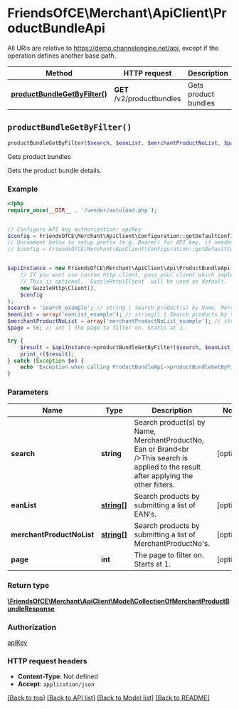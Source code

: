 # FriendsOfCE\Merchant\ApiClient\ProductBundleApi

All URIs are relative to https://demo.channelengine.net/api, except if the operation defines another base path.

| Method | HTTP request | Description |
| ------------- | ------------- | ------------- |
| [**productBundleGetByFilter()**](ProductBundleApi.md#productBundleGetByFilter) | **GET** /v2/productbundles | Gets product bundles |


## `productBundleGetByFilter()`

```php
productBundleGetByFilter($search, $eanList, $merchantProductNoList, $page): \FriendsOfCE\Merchant\ApiClient\Model\CollectionOfMerchantProductBundleResponse
```

Gets product bundles

Gets the product bundle details.

### Example

```php
<?php
require_once(__DIR__ . '/vendor/autoload.php');


// Configure API key authorization: apiKey
$config = FriendsOfCE\Merchant\ApiClient\Configuration::getDefaultConfiguration()->setApiKey('apikey', 'YOUR_API_KEY');
// Uncomment below to setup prefix (e.g. Bearer) for API key, if needed
// $config = FriendsOfCE\Merchant\ApiClient\Configuration::getDefaultConfiguration()->setApiKeyPrefix('apikey', 'Bearer');


$apiInstance = new FriendsOfCE\Merchant\ApiClient\Api\ProductBundleApi(
    // If you want use custom http client, pass your client which implements `GuzzleHttp\ClientInterface`.
    // This is optional, `GuzzleHttp\Client` will be used as default.
    new GuzzleHttp\Client(),
    $config
);
$search = 'search_example'; // string | Search product(s) by Name, MerchantProductNo, Ean or Brand<br />This search is applied to the result after applying the other filters.
$eanList = array('eanList_example'); // string[] | Search products by submitting a list of EAN's.
$merchantProductNoList = array('merchantProductNoList_example'); // string[] | Search products by submitting a list of MerchantProductNo's.
$page = 56; // int | The page to filter on. Starts at 1.

try {
    $result = $apiInstance->productBundleGetByFilter($search, $eanList, $merchantProductNoList, $page);
    print_r($result);
} catch (Exception $e) {
    echo 'Exception when calling ProductBundleApi->productBundleGetByFilter: ', $e->getMessage(), PHP_EOL;
}
```

### Parameters

| Name | Type | Description  | Notes |
| ------------- | ------------- | ------------- | ------------- |
| **search** | **string**| Search product(s) by Name, MerchantProductNo, Ean or Brand&lt;br /&gt;This search is applied to the result after applying the other filters. | [optional] |
| **eanList** | [**string[]**](../Model/string.md)| Search products by submitting a list of EAN&#39;s. | [optional] |
| **merchantProductNoList** | [**string[]**](../Model/string.md)| Search products by submitting a list of MerchantProductNo&#39;s. | [optional] |
| **page** | **int**| The page to filter on. Starts at 1. | [optional] |

### Return type

[**\FriendsOfCE\Merchant\ApiClient\Model\CollectionOfMerchantProductBundleResponse**](../Model/CollectionOfMerchantProductBundleResponse.md)

### Authorization

[apiKey](../../README.md#apiKey)

### HTTP request headers

- **Content-Type**: Not defined
- **Accept**: `application/json`

[[Back to top]](#) [[Back to API list]](../../README.md#endpoints)
[[Back to Model list]](../../README.md#models)
[[Back to README]](../../README.md)
